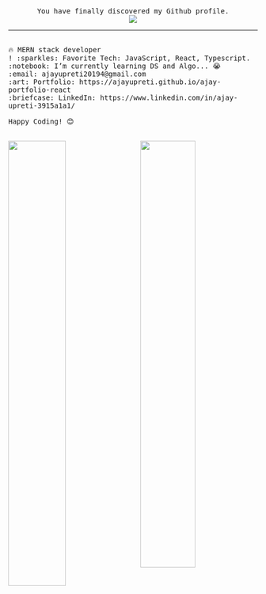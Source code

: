 
<p align="center">
      <samp>You have finally discovered my Github profile. <br> </samp>

  <img src="https://user-images.githubusercontent.com/28973795/125937642-c1d31a2a-71ff-484b-a939-cd5cf89784e9.jpg"/>

<!-- <img src="https://user-images.githubusercontent.com/28973795/125936586-16e97b28-4b1d-4cac-ad10-37277210bf1e.png"/> -->

<hr></hr> <br>
  <samp>
    🔥 MERN stack developer  <br>!
    :sparkles: Favorite Tech: JavaScript, React, Typescript. <br>
    :notebook: I’m currently learning DS and Algo... 😭  <br>
    :email:	ajayupreti20194@gmail.com <br>
    :art: Portfolio: https://ajayupreti.github.io/ajay-portfolio-react<br>
    :briefcase: LinkedIn: https://www.linkedin.com/in/ajay-upreti-3915a1a1/ <br><br>
   Happy Coding! 😊
  </samp>
</p>
 <br>
 <img width="48%" align="left" src="https://github-readme-stats.vercel.app/api/top-langs/?username=anuraghazra&layout=compact&show_icons=true&hide_border=false" />

 <img width="47%" align="right" src="https://github-readme-stats.vercel.app/api?username=ajayupreti&show_icons=true&hide_border=false" />


